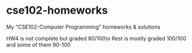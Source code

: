 # cse102-homeworks
My "CSE102-Computer Programming" homeworks &amp; solutions

HW4 is not complete but graded 80/100\n
Rest is mostly graded 100/100 and some of them 90-100

